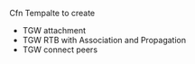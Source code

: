 Cfn Tempalte to create 
- TGW attachment
- TGW RTB with Association and Propagation
- TGW connect peers